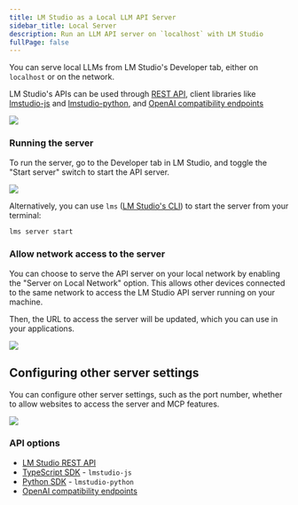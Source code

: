 ```yaml
---
title: LM Studio as a Local LLM API Server
sidebar_title: Local Server
description: Run an LLM API server on `localhost` with LM Studio
fullPage: false
---
```


You can serve local LLMs from LM Studio's Developer tab, either on `localhost` or on the network.

LM Studio's APIs can be used through [REST API](/docs/developer/rest), client libraries like [lmstudio-js](/docs/typescript) and [lmstudio-python](/docs/python), and [OpenAI compatibility endpoints](/docs/developer/openai-compat)

<img src="/assets/docs/server.png" style="" data-caption="Load and serve LLMs from LM Studio" />

### Running the server

To run the server, go to the Developer tab in LM Studio, and toggle the "Start server" switch to start the API server.

<img src="/assets/docs/server-start.png" style="" data-caption="Start the LM Studio API Server" />



Alternatively, you can use `lms` ([LM Studio's CLI](/docs/cli)) to start the server from your terminal:

```bash
lms server start
```


### Allow network access to the server

You can choose to serve the API server on your local network by enabling the "Server on Local Network" option. This allows other devices connected to the same network to access the LM Studio API server running on your machine.

Then, the URL to access the server will be updated, which you can use in your applications.

<img src="/assets/docs/serve-local-network.png" style="" data-caption="Serve LM Studio API Server on Local Network" />

## Configuring other server settings

You can configure other server settings, such as the port number, whether to allow websites to access the server and MCP features.

<img src="/assets/docs/server-config.png" style="" data-caption="Configure LM Studio API Server settings" />



### API options

- [LM Studio REST API](/docs/developer/rest)
- [TypeScript SDK](/docs/typescript) - `lmstudio-js`
- [Python SDK](/docs/python) - `lmstudio-python`
- [OpenAI compatibility endpoints](/docs/developer/openai-compat)
